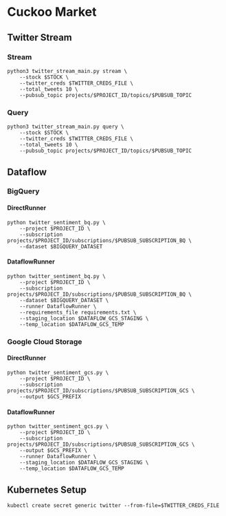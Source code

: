 # Cuckoo Market
## Twitter Stream
### Stream
```
python3 twitter_stream_main.py stream \
    --stock $STOCK \
    --twitter_creds $TWITTER_CREDS_FILE \
    --total_tweets 10 \
    --pubsub_topic projects/$PROJECT_ID/topics/$PUBSUB_TOPIC
```
### Query
```
python3 twitter_stream_main.py query \
    --stock $STOCK \
    --twitter_creds $TWITTER_CREDS_FILE \
    --total_tweets 10 \
    --pubsub_topic projects/$PROJECT_ID/topics/$PUBSUB_TOPIC
```
## Dataflow
### BigQuery
#### DirectRunner
```
python twitter_sentiment_bq.py \
    --project $PROJECT_ID \
    --subscription projects/$PROJECT_ID/subscriptions/$PUBSUB_SUBSCRIPTION_BQ \
    --dataset $BIGQUERY_DATASET
```
#### DataflowRunner
```
python twitter_sentiment_bq.py \
    --project $PROJECT_ID \
    --subscription projects/$PROJECT_ID/subscriptions/$PUBSUB_SUBSCRIPTION_BQ \
    --dataset $BIGQUERY_DATASET \
    --runner DataflowRunner \
    --requirements_file requirements.txt \
    --staging_location $DATAFLOW_GCS_STAGING \
    --temp_location $DATAFLOW_GCS_TEMP
```
### Google Cloud Storage
#### DirectRunner
```
python twitter_sentiment_gcs.py \
    --project $PROJECT_ID \
    --subscription projects/$PROJECT_ID/subscriptions/$PUBSUB_SUBSCRIPTION_GCS \
    --output $GCS_PREFIX
```
#### DataflowRunner
```
python twitter_sentiment_gcs.py \
    --project $PROJECT_ID \
    --subscription projects/$PROJECT_ID/subscriptions/$PUBSUB_SUBSCRIPTION_GCS \
    --output $GCS_PREFIX \
    --runner DataflowRunner \
    --staging_location $DATAFLOW_GCS_STAGING \
    --temp_location $DATAFLOW_GCS_TEMP
```
## Kubernetes Setup
```
kubectl create secret generic twitter --from-file=$TWITTER_CREDS_FILE
```
